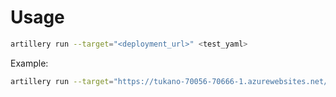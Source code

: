 # Usage
```bash
artillery run --target="<deployment_url>" <test_yaml>  
```

Example:
```bash
artillery run --target="https://tukano-70056-70666-1.azurewebsites.net/rest" Test.yaml
```
